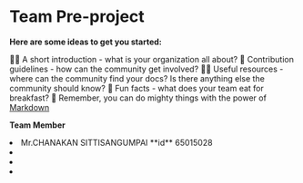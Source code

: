 <h1>Team Pre-project</h1>

**Here are some ideas to get you started:**

🙋‍♀️ A short introduction - what is your organization all about?
🌈 Contribution guidelines - how can the community get involved?
👩‍💻 Useful resources - where can the community find your docs? Is there anything else the community should know?
🍿 Fun facts - what does your team eat for breakfast?
🧙 Remember, you can do mighty things with the power of [Markdown](https://docs.github.com/github/writing-on-github/getting-started-with-writing-and-formatting-on-github/basic-writing-and-formatting-syntax)

**Team Member**
<ui>
<li>Mr.CHANAKAN SITTISANGUMPAI **id** 65015028</li>
<li></li>
<li></li>
<li></li>
</ui>
